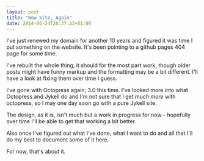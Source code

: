 ```yaml
---
layout: post
title: "New Site, Again"
date: 2014-06-24T20:37:23+01:00
---
```


I've just renewed my domain for another 10 years and figured it was time I put something on the website. It's been pointing to a github pages 404 page for some time. 

I've rebuilt the whole thing, it should for the most part work, though older posts might have funny markup and the formatting may be a bit different. I'll have a look at fixing them over time I guess. 

I've gone with Octopress again, 3.0 this time. I've looked more into what Octopress and Jykell do and I'm not sure that I get much *more* with octopress, so I may one day soon go with a pure Jykell site. 

The design, as it is, isn't much but a work in progress for now - hopefully over time I'll be able to get that working a bit better. 

Also once I've figured out what I've done, what I want to do and all that I'll do my best to document some of it here. 

For now, that's about it. 